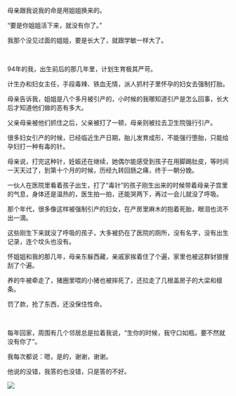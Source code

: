 母亲跟我说我的命是用姐姐换来的。

“要是你姐姐活下来，就没有你了。”

我那个没见过面的姐姐，要是长大了，就跟学敏一样大了。

<br/>

94年的我，出生前后的那几年里，计划生育极其严苛。

计生办和妇女主任，手段毒辣、铁血无情，派人抓村子里怀孕的妇女去强制打胎。

母亲告诉我，姐姐是八个多月被引产的，小时候的我哪知道引产是怎么回事，长大后才知道他们做的恶有多大。

父亲母亲被他们抓住之后，父亲被打了一顿，母亲则被拉去卫生院强行引产。

很多妇女引产的时候，已经临近生产日期，胎儿发育成形，不能强行堕胎，只能给孕妇打一种有毒的针。

母亲说，打完这种针，妊娠还在继续，她偶尔能感受到孩子在用脚踢肚皮，等时间一天天过了，到第十个月的时候，历经九转回肠之痛，终于一朝分娩。

一伙人在医院里看着孩子出生，打了“毒针”的孩子刚生出来的时候带着母亲子宫里的气息，身体还是温热的，医生拍一拍，还能哭两下，再过一会儿就没了呼吸。

那个年代，很多像这样被强制引产的妇女，在产房里麻木的抱着死胎，眼泪也流不出一滴。

这些刚生下来就没了呼吸的孩子，大多被扔在了医院的厕所，没有名字，没有出生记录，连个坟头也没有。

怀姐姐和我的那几年，母亲东躲西藏，亲戚家挨着住了个遍，家里也被这群豺狼搜刮了个遍。

养的牛被牵走了，猪圈里喂的小猪也被摔死了，还拉走了几根盖房子的大梁和檩条。

罚了款，抢了东西，还没保住性命。

<br/>

每年回家，周围有几个邻居总是拉着我说，“生你的时候，我守口如瓶，要不然就没有你了”。

我每次都说：嗯，是的，谢谢，谢谢。

他说的没错，我答的也没错，只是答的不好。

![](https://upload-images.jianshu.io/upload_images/6943526-7c19e7adc15834ad.gif?imageMogr2/auto-orient/strip)




















